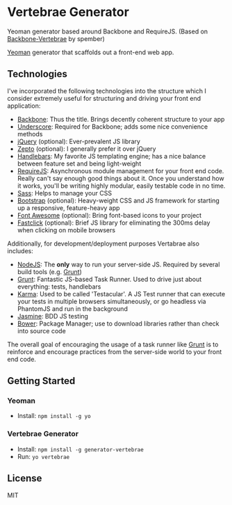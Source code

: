 # Vertebrae Generator

Yeoman generator based around Backbone and RequireJS. (Based on [Backbone-Vertebrae](https://github.com/spember/backbone-vertebrae) by spember)

[Yeoman](http://yeoman.io) generator that scaffolds out a front-end web app.


## Technologies

I've incorporated the following technologies into the structure which I consider extremely useful for structuring and driving your front end application:

*	[Backbone][backbone]: Thus the title. Brings decently coherent structure to your app
*	[Underscore][underscore]: Required for Backbone; adds some nice convenience methods
*  [jQuery][jquery] (optional): Ever-prevalent JS library
*	[Zepto][zepto] (optional): I generally prefer it over jQuery
*	[Handlebars][handlebars]: My favorite JS templating engine; has a nice balance between feature set and being light-weight
*	[RequireJS][require]: Asynchronous module management for your front end code. Really can't say enough good things about it. Once you understand how it works, you'll be writing highly modular, easily testable code in no time.
*	[Sass][sass]: Helps to manage your CSS
*	[Bootstrap][bootstrap] (optional): Heavy-weight CSS and JS framework for starting up a responsive, feature-heavy app
*	[Font Awesome][fontawesome] (optional): Bring font-based icons to your project
*	[Fastclick][fastclick] (optional): Brief JS library for eliminating the 300ms delay when clicking on mobile browsers

Additionally, for development/deployment purposes Vertabrae also includes:

*	[NodeJS][nodejs]: The __only__ way to run your server-side JS. Required by several build tools (e.g. [Grunt][grunt])
*	[Grunt][grunt]: Fantastic JS-based Task Runner. Used to drive just about everything: tests, handlebars
*	[Karma][karma]: Used to be called 'Testacular'. A JS Test runner that can execute your tests in multiple browsers simultaneously, or go headless via PhantomJS and run in the background
*	[Jasmine][jasmine]: BDD JS testing
*	[Bower][bower]: Package Manager; use to download libraries rather than check into source code

The overall goal of encouraging the usage of a task runner like [Grunt][grunt] is to reinforce and encourage practices from the server-side world to your front end code.


## Getting Started

### Yeoman
- Install: `npm install -g yo`

### Vertebrae Generator
- Install: `npm install -g generator-vertebrae`
- Run: `yo vertebrae`


## License

MIT

[jquery]: http://jquery.com/ "jQuery"
[zepto]: http://zeptojs.com/ "Zepto"
[underscore]: http://underscorejs.org/ "Underscore.js"
[backbone]: http://backbonejs.org/  "Backbone.js"
[handlebars]: http://handlebarsjs.com/ "Handlebars"
[require]: http://requirejs.org/ "Require.js"
[nodejs]: http://nodejs.org/ "NodeJS"
[grunt]: http://gruntjs.com/ "Grunt"
[karma]: http://karma-runner.github.io/0.10/index.html "Karma"
[jasmine]: http://pivotal.github.io/jasmine/ "Jasmine"
[bower]: http://bower.io/ "Bower"
[sass]: http://sass-lang.com/ "Sass"
[amd]: http://requirejs.org/docs/whyamd.html "Why AMD?"
[bootstrap]: http://getbootstrap.com/ "Bootstrap"
[fontawesome]: http://fortawesome.github.io/Font-Awesome/ "Font Awesome"
[fastclick]: https://github.com/ftlabs/fastclick "Fastclick"
